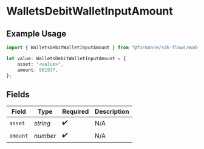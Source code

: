 # WalletsDebitWalletInputAmount

## Example Usage

```typescript
import { WalletsDebitWalletInputAmount } from "@formance/sdk-flows/models/components";

let value: WalletsDebitWalletInputAmount = {
    asset: "<value>",
    amount: 961937,
};
```

## Fields

| Field              | Type               | Required           | Description        |
| ------------------ | ------------------ | ------------------ | ------------------ |
| `asset`            | *string*           | :heavy_check_mark: | N/A                |
| `amount`           | *number*           | :heavy_check_mark: | N/A                |